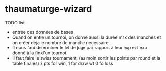 # thaumaturge-wizard
TODO list
- entrée des données de bases
- Quand on entre un tournoi, on donne aussi la durée max des manches et on créer déja le nombre de manche necessaire
- Il nous faut determiner le lvl de juge par rapport à leur exp et l'exp donné à la fin d'un tournoi 
- Il faut faire le swiss tournament, (au moin sortir les points par round et la table finales) 3 pts for win, 1 for draw wt 0 fo loss
